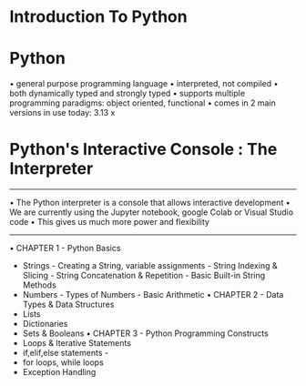 # Introduction To Python 

# Python 
•	general purpose programming language
•	interpreted, not compiled
•	both dynamically typed and strongly typed
•	supports multiple programming paradigms: object oriented, functional
•	comes in 2 main versions in use today: 3.13 x
# Python's Interactive Console : The Interpreter
________________________________________
•	The Python interpreter is a console that allows interactive development
•	We are currently using the Jupyter notebook, google Colab or Visual Studio code
•	This gives us much more power and flexibility
________________________________________
•	CHAPTER 1 - Python Basics
-	Strings - Creating a String, variable assignments - String Indexing & Slicing - String Concatenation & Repetition - Basic Built-in String Methods
- Numbers - Types of Numbers - Basic Arithmetic
•	CHAPTER 2 - Data Types & Data Structures
-	Lists
- Dictionaries
- Sets & Booleans
•	CHAPTER 3 - Python Programming Constructs
- Loops & Iterative Statements
- if,elif,else statements -
- for loops, while loops
- Exception Handling

